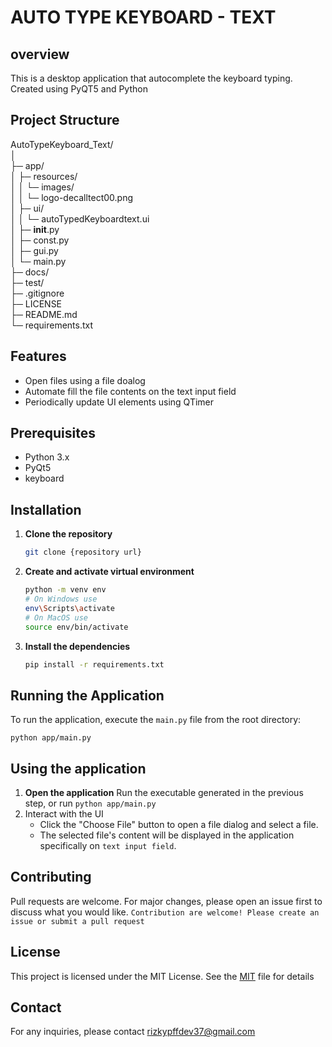 # AUTO TYPE KEYBOARD - TEXT

## overview
This is a desktop application that autocomplete the keyboard typing. Created using PyQT5 and Python

## Project Structure

AutoTypeKeyboard_Text/<br>
│<br>
├─ app/<br>
│  ├─ resources/<br>
│  │  └─ images/<br>
│  │    └─ logo-decalltect00.png<br>
│  ├─ ui/<br>
│  │  └─ autoTypedKeyboardtext.ui<br>
│  ├─ __init__.py<br>
│  ├─ const.py<br>
│  ├─ gui.py<br>
│  └─ main.py<br>
├─ docs/<br>
├─ test/<br>
├─ .gitignore<br>
├─ LICENSE<br>
├─ README.md<br>
└─ requirements.txt<br>

## Features
- Open files using a file doalog
- Automate fill the file contents on the text input field
- Periodically update UI elements using QTimer

## Prerequisites
- Python 3.x
- PyQt5
- keyboard

## Installation
1. **Clone the repository**
    ```bash
    git clone {repository url}
2. **Create and activate virtual environment**
    ```bash
    python -m venv env
    # On Windows use
    env\Scripts\activate
    # On MacOS use
    source env/bin/activate
3. **Install the dependencies**
    ```bash
    pip install -r requirements.txt

## Running the Application
To run the application, execute the `main.py` file from the root directory:

    python app/main.py

## Using the application
1. **Open the application**
   Run the executable generated in the previous step, or run `python app/main.py`
2. Interact with the UI
   - Click the "Choose File" button to open a file dialog and select a file.
   - The selected file's content will be displayed in the application specifically on `text input field`.

## Contributing
Pull requests are welcome. For major changes, please open an issue first to discuss what you would like. `Contribution are welcome! Please create an issue or submit a pull request`

## License
This project is licensed under the MIT License. See the
[MIT](https://choosealicense.com/licenses/mit/) file for details

## Contact
For any inquiries, please contact rizkypffdev37@gmail.com